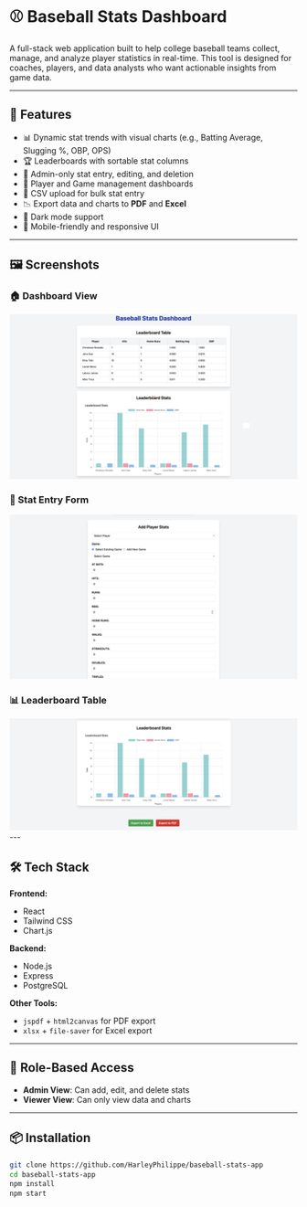 # ⚾ Baseball Stats Dashboard

A full-stack web application built to help college baseball teams collect, manage, and analyze player statistics in real-time. This tool is designed for coaches, players, and data analysts who want actionable insights from game data.

---

## 🚀 Features

- 📊 Dynamic stat trends with visual charts (e.g., Batting Average, Slugging %, OBP, OPS)
- 🏆 Leaderboards with sortable stat columns
- 📝 Admin-only stat entry, editing, and deletion
- 🧑 Player and Game management dashboards
- 📂 CSV upload for bulk stat entry
- 📉 Export data and charts to **PDF** and **Excel**
- 🌙 Dark mode support
- 📱 Mobile-friendly and responsive UI

---

## 🖼️ Screenshots

### 🏠 Dashboard View
<img src="./assets/dashboard.png" width="800"/>

### 📝 Stat Entry Form
<img src="./assets/stat-entry-form.png" width="800"/>

### 📊 Leaderboard Table
<img src="./assets/leaderboard.png" width="800"/>
---

## 🛠️ Tech Stack

**Frontend:**
- React
- Tailwind CSS
- Chart.js

**Backend:**
- Node.js
- Express
- PostgreSQL

**Other Tools:**
- `jspdf` + `html2canvas` for PDF export
- `xlsx` + `file-saver` for Excel export

---

## 🔐 Role-Based Access

- **Admin View**: Can add, edit, and delete stats
- **Viewer View**: Can only view data and charts

---

## 📦 Installation

```bash
git clone https://github.com/HarleyPhilippe/baseball-stats-app
cd baseball-stats-app
npm install
npm start
